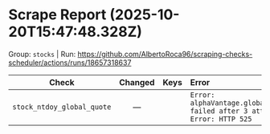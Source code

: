# Scrape Report (2025-10-20T15:47:48.328Z)

Group: `stocks`  |  Run: https://github.com/AlbertoRoca96/scraping-checks-scheduler/actions/runs/18657318637

| Check | Changed | Keys | Error |
|---|:---:|:--|:--|
| `stock_ntdoy_global_quote` | — |  | `Error: alphaVantage.globalQuote failed after 3 attempts: Error: HTTP 525` |

